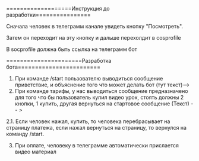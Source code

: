 ===================Инструкция до разработки================


Сначала человек в телеграмм канале увидеть кнопку "Посмотреть". 

Затем он переходит на эту кнопку и дальше перехолдит в cosprofile

В socprofile должна быть ссылка на телеграмм бот


======================Разработка бота========================

1. При команде /start пользователю выводиться сообщение приветствие, и объяснение того что может делать бот (тут текст)--> 
2. При команде тарифы, у нас выводиться сообщение предназначено для того что бы пользователь купил видео урок, стоять должны 2 кнопки, 1 купить, другая вернуться на стартовое сообщение (Текст) 
-- >

2.1. Если человек нажал, купить, то человека перебрасывает на страницу платежа, если нажал вернуться на страницу, то вернулся на команду /start. 

3. При оплате, человеку в телеграмме автоматически прислается видео материал